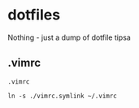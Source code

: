 # dotfiles

Nothing - just a dump of dotfile tipsa

## .vimrc

`.vimrc`

`ln -s ./vimrc.symlink ~/.vimrc`

